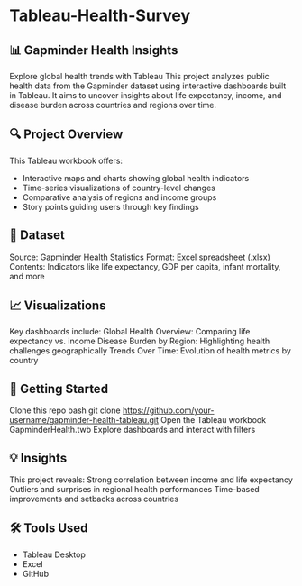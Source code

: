 # Tableau-Health-Survey
## 📊 Gapminder Health Insights
Explore global health trends with Tableau This project analyzes public health data from the Gapminder dataset using interactive dashboards built in Tableau. It aims to uncover insights about life expectancy, income, and disease burden across countries and regions over time.
## 🔍 Project Overview
This Tableau workbook offers:
- Interactive maps and charts showing global health indicators
- Time-series visualizations of country-level changes
- Comparative analysis of regions and income groups
- Story points guiding users through key findings
## 📂 Dataset
Source: Gapminder Health Statistics
Format: Excel spreadsheet (.xlsx)
Contents: Indicators like life expectancy, GDP per capita, infant mortality, and more
## 📈 Visualizations
Key dashboards include:
Global Health Overview: Comparing life expectancy vs. income
Disease Burden by Region: Highlighting health challenges geographically
Trends Over Time: Evolution of health metrics by country
## 🚀 Getting Started
Clone this repo
bash
git clone https://github.com/your-username/gapminder-health-tableau.git
Open the Tableau workbook GapminderHealth.twb
Explore dashboards and interact with filters
## 💡 Insights
This project reveals:
Strong correlation between income and life expectancy
Outliers and surprises in regional health performances
Time-based improvements and setbacks across countries
## 🛠 Tools Used
- Tableau Desktop
- Excel
- GitHub
